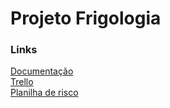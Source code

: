 <h1>Projeto Frigologia</h1>

<h3> Links </h3>

[Documentação](https://drive.google.com/file/d/1u-F0v7S44Xu8jxVvZmO-r79BB205L9jQ/view?usp=sharing)
<br>
[Trello](https://trello.com/b/gR2WBj44/frigologia-sprint-3)
<br>
[Planilha de risco]( https://drive.google.com/file/d/1EFss4M7-1H3Zbjj2WxM2H_bS8Mgp6OqX/view?usp=sharing)
<br>

